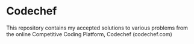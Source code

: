 # Codechef
This repository contains my accepted solutions to various problems from the online Competitive Coding Platform, Codechef (codechef.com)
